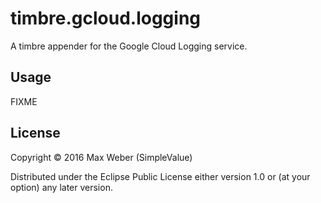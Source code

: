 # timbre.gcloud.logging

A timbre appender for the Google Cloud Logging service.

## Usage

FIXME

## License

Copyright © 2016 Max Weber (SimpleValue)

Distributed under the Eclipse Public License either version 1.0 or (at
your option) any later version.
